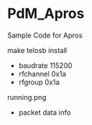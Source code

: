 # PdM_Apros
 Sample Code for Apros
 
 make telosb install
 
  - baudrate 115200
  - rfchannel 0x1a
  - rfgroup 0x1a

running.png
  - packet data info
